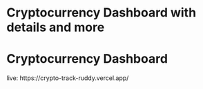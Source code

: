 <h1>Cryptocurrency Dashboard with details and more</h1>
<h1>Cryptocurrency Dashboard </h1>
live: https://crypto-track-ruddy.vercel.app/
